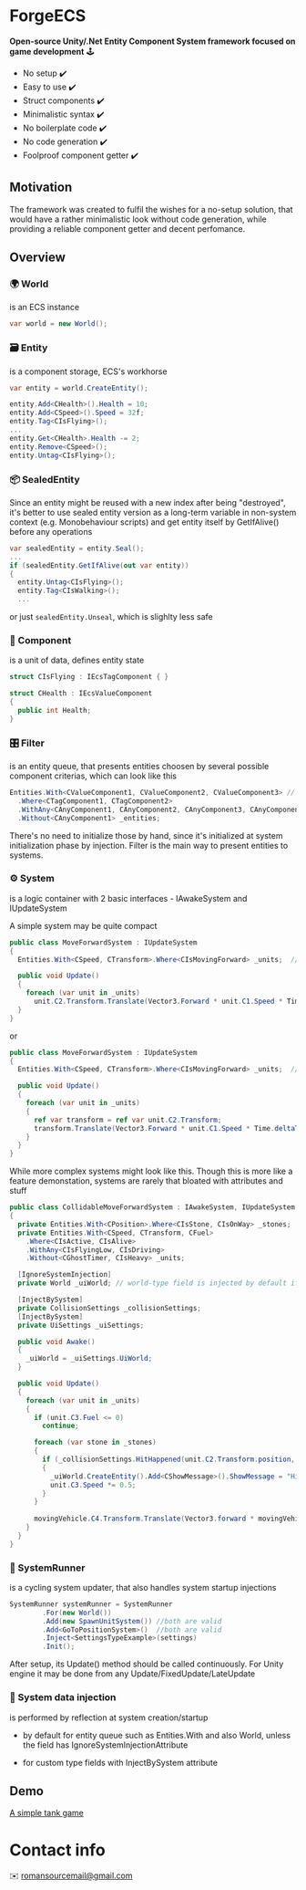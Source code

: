 # ForgeECS

<b>Open-source Unity/.Net Entity Component System framework focused on game development</b> 🕹️
* No setup ✔️
* Easy to use ✔️
* Struct components ✔️ 
* Minimalistic syntax ✔️
* No boilerplate code ✔️
* No code generation  ✔️
* Foolproof component getter ✔️

## Motivation
The framework was created to fulfil the wishes for a no-setup solution, that would have a rather minimalistic look without code generation, while providing a reliable component getter and decent perfomance.
 
## Overview
### 🌍 World

is an ECS instance
```csharp
var world = new World();
```
### 🗃️ Entity
is a component storage, ECS's workhorse
```csharp
var entity = world.CreateEntity();

entity.Add<CHealth>().Health = 10;
entity.Add<CSpeed>().Speed = 32f;
entity.Tag<CIsFlying>();
...
entity.Get<CHealth>.Health -= 2;
entity.Remove<CSpeed>();
entity.Untag<CIsFlying>();
```

### 📦 SealedEntity

Since an entity might be reused with a new index after being "destroyed", it's better to use sealed entity version as a long-term variable in non-system context (e.g. Monobehaviour scripts) and get entity itself by GetIfAlive() before any operations
```csharp
var sealedEntity = entity.Seal();
...
if (sealedEntity.GetIfAlive(out var entity))
{
  entity.Untag<CIsFlying>();
  entity.Tag<CIsWalking>();
  ...
```
or just ```sealedEntity.Unseal```, which is slighlty less safe



### 🛅 Component
is a unit of data, defines entity state
```csharp
struct CIsFlying : IEcsTagComponent { }

struct CHealth : IEcsValueComponent
{
  public int Health;
}
```

### 🎛️ Filter
is an entity queue, that presents entities choosen by several possible component criterias, which can look like this
```csharp
Entities.With<CValueComponent1, CValueComponent2, CValueComponent3> // prefix C is not necessary
  .Where<CTagComponent1, CTagComponent2>
  .WithAny<CAnyComponent1, CAnyComponent2, CAnyComponent3, CAnyComponent4>
  .Without<CAnyComponent1> _entities;
```
There's no need to initialize those by hand, since it's initialized at system initialization phase by injection.
Filter is the main way to present entities to systems.

### ⚙️ System
is a logic container with 2 basic interfaces - IAwakeSystem and IUpdateSystem

A simple system may be quite compact
```csharp
public class MoveForwardSystem : IUpdateSystem
{
  Entities.With<CSpeed, CTransform>.Where<CIsMovingForward> _units;  // initialization is handled by injection before system Awake call

  public void Update()
  {
    foreach (var unit in _units)
      unit.C2.Transform.Translate(Vector3.Forward * unit.C1.Speed * Time.deltaTime);  // C1 and C2 come from the components mentioned in With block, while also preventing possible ref break due to a storage displacement
  } 
}
```
or
```csharp
public class MoveForwardSystem : IUpdateSystem
{
  Entities.With<CSpeed, CTransform>.Where<CIsMovingForward> _units;  // initialization is handled by injection before system Awake call

  public void Update()
  {
    foreach (var unit in _units)
    {
      ref var transform = ref var unit.C2.Transform; 
      transform.Translate(Vector3.Forward * unit.C1.Speed * Time.deltaTime);  // low chance of breaking the ref if same type component is added to other entity between ref's assigment and usage
    }
  } 
}
```

While more complex systems might look like this. Though this is more like a feature demonstation, systems are rarely that bloated with attributes and stuff
```csharp
public class CollidableMoveForwardSystem : IAwakeSystem, IUpdateSystem
{
  private Entities.With<CPosition>.Where<CIsStone, CIsOnWay> _stones;
  private Entities.With<CSpeed, CTransform, CFuel>
    .Where<CIsActive, CIsAlive>
    .WithAny<CIsFlyingLow, CIsDriving>
    .Without<CGhostTimer, CIsHeavy> _units;

  [IgnoreSystemInjection]
  private World _uiWorld; // world-type field is injected by default if without the attribute

  [InjectBySystem]
  private CollisionSettings _collisionSettings;
  [InjectBySystem]
  private UiSettings _uiSettings;

  public void Awake()
  {
    _uiWorld = _uiSettings.UiWorld;
  }

  public void Update()
  {
    foreach (var unit in _units)
    {
      if (unit.C3.Fuel <= 0)
        continue;

      foreach (var stone in _stones)
      {
        if (_collisionSettings.HitHappened(unit.C2.Transform.position, stone.C1.Position))
        {
          _uiWorld.CreateEntity().Add<CShowMessage>().ShowMessage = "Hit a stone";
          unit.C3.Speed *= 0.5;
        }
      }
      
      movingVehicle.C4.Transform.Translate(Vector3.forward * movingVehicle.C3.Speed * Time.deltaTime);
    }
  }
}
```
### 🛵 SystemRunner
is a cycling system updater, that also handles system startup injections
```csharp
SystemRunner systemRunner = SystemRunner
        .For(new World())
        .Add(new SpawnUnitSystem()) //both are valid
        .Add<GoToPositionSystem>()  //both are valid
        .Inject<SettingsTypeExample>(settings)
        .Init();
```
After setup, its Update() method should be called continuously. For Unity engine it may be done from any Update/FixedUpdate/LateUpdate

### 🦟 System data injection
is performed by reflection at system creation/startup

* by default for entity queue such as Entities.With and also World, unless the field has IgnoreSystemInjectionAttribute

* for custom type fields with InjectBySystem attribute

## Demo
[A simple tank game](https://github.com/roman-tolstov/ForgeEcsDemo)
# Contact info

✉️ romansourcemail@gmail.com
